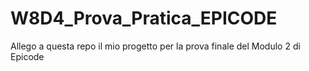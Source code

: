 # W8D4_Prova_Pratica_EPICODE
Allego a questa repo il mio progetto per la prova finale del Modulo 2 di Epicode
